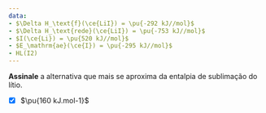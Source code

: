 ```yaml
---
data:
- $\Delta H_\text{f}(\ce{LiI}) = \pu{-292 kJ//mol}$
- $\Delta H_\text{rede}(\ce{LiI}) = \pu{-753 kJ//mol}$
- $I(\ce{Li}) = \pu{520 kJ//mol}$
- $E_\mathrm{ae}(\ce{I}) = \pu{-295 kJ//mol}$
- HL(I2)
---
```


**Assinale** a alternativa que mais se aproxima da entalpia de sublimação do lítio.

- [x] $\pu{160 kJ.mol-1}$
